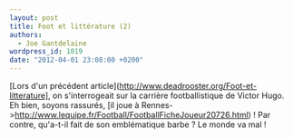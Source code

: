 ```yaml
---
layout: post
title: Foot et littérature (2)
authors:
  - Joe Gantdelaine
wordpress_id: 1019
date: "2012-04-01 23:08:00 +0200"
---
```


[Lors d'un précédent article](http://www.deadrooster.org/Foot-et-litterature],
on s'interrogeait sur la carrière footballistique de Victor Hugo. Eh bien,
soyons rassurés, [il joue à
Rennes->http://www.lequipe.fr/Football/FootballFicheJoueur20726.html) ! Par
contre, qu'a-t-il fait de son emblématique barbe ? Le monde va mal !
